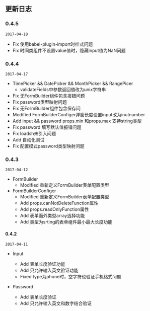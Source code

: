 ## 更新日志

### 0.4.5

`2017-04-18`

-  Fix 使用babel-plugin-import时样式问题
- Fix 时间类组件不设置value值时，隐藏input值为NaN问题

### 0.4.4

`2017-04-17`

- TimePicker && DatePicker && MonthPicker && RangePicer
  - validateFields中参数返回值改为unix字符串
- Fix 无FormBuilder组件包含报错问题
- Fix password类型映射问题
- Fix 无FormBuilder组件包含保存问
- Modified FormBuilderConfiger弹窗长度设置input改为inutnumber
- Add input && password props.min 和props.max 支持string类型
- Fix password 填写默认值报错问题
- Fix loadsh未引入问题
- Add 自动化测试
- Fix 配置模式password类型映射问题

### 0.4.3

`2017-04-12`

- FormBuilder
  -  Modified 重新定义FormBuilder表单配置类型
- FormBuilderConfiger
  - Modified 重新定义FormBuilder表单配置类型
  - Add props.canNotDeleteFunction属性
  - Add props.readOnlyFunction属性
  - Add 表单而外类型array选择功能
  - Add 类型为srting的表单组件最小最大长度功能

#### 0.4.2

`2017-04-11`

- Input

  - Add 表单长度验证功能
  - Add 只允许输入英文验证功能
  - Fixed type为phone时，空字符也验证手机格式问题

- Password

  - Add 表单长度验证
  - Add 只允许输入英文和数字结合验证

  ​